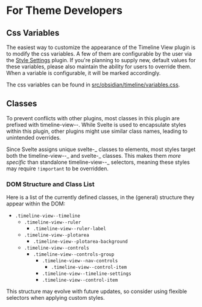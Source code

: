 # For Theme Developers

## Css Variables

The easiest way to customize the appearance of the Timeline View plugin is to modify the css variables. A few of them are configurable by the user via the [Style Settings](https://github.com/mgmeyers/obsidian-style-settings) plugin. If you're planning to supply new, default values for these variables, please also maintain the ability for users to override them. When a variable is configurable, it will be marked accordingly.

The css variables can be found in [src/obsidian/timeline/variables.css](/src/obsidian/timeline/variables.css).

## Classes

To prevent conflicts with other plugins, most classes in this plugin are prefixed with timeline-view--. While Svelte is used to encapsulate styles within this plugin, other plugins might use similar class names, leading to unintended overrides.

Since Svelte assigns unique svelte-_ classes to elements, most styles target both the timeline-view--_ and svelte-_ classes. This makes them *more specific* than standalone timeline-view--_ selectors, meaning these styles may require `!important` to be overridden.

### DOM Structure and Class List

Here is a list of the currently defined classes, in the (general) structure they appear within the DOM:

- `.timeline-view--timeline`
    - `.timeline-view--ruler`
        - `.timeline-view--ruler-label`
    - `.timeline-view--plotarea`
        - `.timeline-view--plotarea-background`
    - `.timeline-view--controls`
        - `.timeline-view--controls-group`
            - `.timeline-view--nav-controls`
                - `.timeline-view--control-item`
            - `.timeline-view--timeline-settings`
            - `.timeline-view--control-item`

This structure may evolve with future updates, so consider using flexible selectors when applying custom styles.
